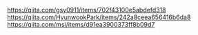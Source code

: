 https://qiita.com/gsy0911/items/702f43100e5abdefd318
https://qiita.com/HyunwookPark/items/242a8ceea656416b6da8
https://qiita.com/msi/items/d91ea3900373ff8b09d7

